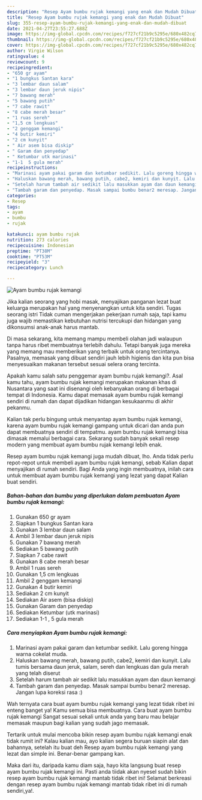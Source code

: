 ```yaml
---
description: "Resep Ayam bumbu rujak kemangi yang enak dan Mudah Dibuat"
title: "Resep Ayam bumbu rujak kemangi yang enak dan Mudah Dibuat"
slug: 355-resep-ayam-bumbu-rujak-kemangi-yang-enak-dan-mudah-dibuat
date: 2021-04-27T23:55:27.688Z
image: https://img-global.cpcdn.com/recipes/f727cf21b9c5295e/680x482cq70/ayam-bumbu-rujak-kemangi-foto-resep-utama.jpg
thumbnail: https://img-global.cpcdn.com/recipes/f727cf21b9c5295e/680x482cq70/ayam-bumbu-rujak-kemangi-foto-resep-utama.jpg
cover: https://img-global.cpcdn.com/recipes/f727cf21b9c5295e/680x482cq70/ayam-bumbu-rujak-kemangi-foto-resep-utama.jpg
author: Virgie Wilson
ratingvalue: 4
reviewcount: 9
recipeingredient:
- "650 gr ayam"
- "1 bungkus Santan kara"
- "3 lembar daun salam"
- "3 lembar daun jeruk nipis"
- "7 bawang merah"
- "5 bawang putih"
- "7 cabe rawit"
- "8 cabe merah besar"
- "1 ruas sereh"
- "1,5 cm lengkuas"
- "2 genggam kemangi"
- "4 butir kemiri"
- "2 cm kunyit"
- " Air asem bisa diskip"
- " Garam dan penyedap"
- " Ketumbar utk marinasi"
- "1-1  5 gula merah"
recipeinstructions:
- "Marinasi ayam pakai garam dan ketumbar sedikit. Lalu goreng hingga warna cokelat muda."
- "Haluskan bawang merah, bawang putih, cabe2, kemiri dan kunyit. Lalu tumis bersama daun jeruk, salam, sereh dan lengkuas dan gula merah yang telah diserut"
- "Setelah harum tambah air sedikit lalu masukkan ayam dan daun kemangi"
- "Tambah garam dan penyedap. Masak sampai bumbu benar2 meresap. Jangan lupa koreksi rasa :)"
categories:
- Resep
tags:
- ayam
- bumbu
- rujak

katakunci: ayam bumbu rujak 
nutrition: 273 calories
recipecuisine: Indonesian
preptime: "PT38M"
cooktime: "PT53M"
recipeyield: "3"
recipecategory: Lunch

---
```



![Ayam bumbu rujak kemangi](https://img-global.cpcdn.com/recipes/f727cf21b9c5295e/680x482cq70/ayam-bumbu-rujak-kemangi-foto-resep-utama.jpg)

Jika kalian seorang yang hobi masak, menyajikan panganan lezat buat keluarga merupakan hal yang menyenangkan untuk kita sendiri. Tugas seorang istri Tidak cuman mengerjakan pekerjaan rumah saja, tapi kamu juga wajib memastikan kebutuhan nutrisi tercukupi dan hidangan yang dikonsumsi anak-anak harus mantab.

Di masa  sekarang, kita memang mampu membeli olahan jadi walaupun tanpa harus ribet membuatnya terlebih dahulu. Tetapi banyak juga mereka yang memang mau memberikan yang terbaik untuk orang tercintanya. Pasalnya, memasak yang dibuat sendiri jauh lebih higienis dan kita pun bisa menyesuaikan makanan tersebut sesuai selera orang tercinta. 



Apakah kamu salah satu penggemar ayam bumbu rujak kemangi?. Asal kamu tahu, ayam bumbu rujak kemangi merupakan makanan khas di Nusantara yang saat ini disenangi oleh kebanyakan orang di berbagai tempat di Indonesia. Kamu dapat memasak ayam bumbu rujak kemangi sendiri di rumah dan dapat dijadikan hidangan kesukaanmu di akhir pekanmu.

Kalian tak perlu bingung untuk menyantap ayam bumbu rujak kemangi, karena ayam bumbu rujak kemangi gampang untuk dicari dan anda pun dapat membuatnya sendiri di tempatmu. ayam bumbu rujak kemangi bisa dimasak memalui berbagai cara. Sekarang sudah banyak sekali resep modern yang membuat ayam bumbu rujak kemangi lebih enak.

Resep ayam bumbu rujak kemangi juga mudah dibuat, lho. Anda tidak perlu repot-repot untuk membeli ayam bumbu rujak kemangi, sebab Kalian dapat menyajikan di rumah sendiri. Bagi Anda yang ingin membuatnya, inilah cara untuk membuat ayam bumbu rujak kemangi yang lezat yang dapat Kalian buat sendiri.

<!--inarticleads1-->

##### Bahan-bahan dan bumbu yang diperlukan dalam pembuatan Ayam bumbu rujak kemangi:

1. Gunakan 650 gr ayam
1. Siapkan 1 bungkus Santan kara
1. Gunakan 3 lembar daun salam
1. Ambil 3 lembar daun jeruk nipis
1. Gunakan 7 bawang merah
1. Sediakan 5 bawang putih
1. Siapkan 7 cabe rawit
1. Gunakan 8 cabe merah besar
1. Ambil 1 ruas sereh
1. Gunakan 1,5 cm lengkuas
1. Ambil 2 genggam kemangi
1. Gunakan 4 butir kemiri
1. Sediakan 2 cm kunyit
1. Sediakan  Air asem (bisa diskip)
1. Gunakan  Garam dan penyedap
1. Sediakan  Ketumbar (utk marinasi)
1. Sediakan 1-1 , 5 gula merah




<!--inarticleads2-->

##### Cara menyiapkan Ayam bumbu rujak kemangi:

1. Marinasi ayam pakai garam dan ketumbar sedikit. Lalu goreng hingga warna cokelat muda.
1. Haluskan bawang merah, bawang putih, cabe2, kemiri dan kunyit. Lalu tumis bersama daun jeruk, salam, sereh dan lengkuas dan gula merah yang telah diserut
1. Setelah harum tambah air sedikit lalu masukkan ayam dan daun kemangi
1. Tambah garam dan penyedap. Masak sampai bumbu benar2 meresap. Jangan lupa koreksi rasa :)




Wah ternyata cara buat ayam bumbu rujak kemangi yang lezat tidak ribet ini enteng banget ya! Kamu semua bisa membuatnya. Cara buat ayam bumbu rujak kemangi Sangat sesuai sekali untuk anda yang baru mau belajar memasak maupun bagi kalian yang sudah jago memasak.

Tertarik untuk mulai mencoba bikin resep ayam bumbu rujak kemangi enak tidak rumit ini? Kalau kalian mau, ayo kalian segera buruan siapin alat dan bahannya, setelah itu buat deh Resep ayam bumbu rujak kemangi yang lezat dan simple ini. Benar-benar gampang kan. 

Maka dari itu, daripada kamu diam saja, hayo kita langsung buat resep ayam bumbu rujak kemangi ini. Pasti anda tiidak akan nyesel sudah bikin resep ayam bumbu rujak kemangi mantab tidak ribet ini! Selamat berkreasi dengan resep ayam bumbu rujak kemangi mantab tidak ribet ini di rumah sendiri,ya!.

